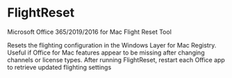# FlightReset
Microsoft Office 365/2019/2016 for Mac Flight Reset Tool

Resets the flighting configuration in the Windows Layer for Mac Registry.
Useful if Office for Mac features appear to be missing after changing channels or license types.
After running FlightReset, restart each Office app to retrieve updated flighting settings
